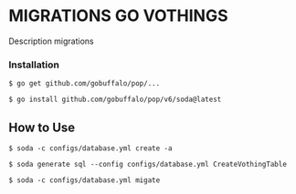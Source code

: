 # MIGRATIONS GO VOTHINGS

Description migrations

### Installation

```
$ go get github.com/gobuffalo/pop/...
```

```
$ go install github.com/gobuffalo/pop/v6/soda@latest
```

## How to Use

```
$ soda -c configs/database.yml create -a
```

```
$ soda generate sql --config configs/database.yml CreateVothingTable
```

```
$ soda -c configs/database.yml migate
```
